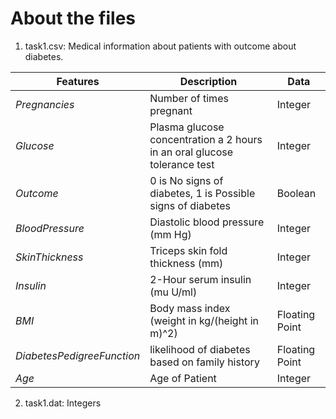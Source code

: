 # About the files

1. task1.csv: Medical information about patients with outcome about diabetes.

| **Features**               | **Description**                                                          | **Data**       |
|----------------------------|--------------------------------------------------------------------------|----------------|
| _Pregnancies_              | Number of times pregnant                                                 | Integer        |
| _Glucose_                  | Plasma glucose concentration a 2 hours in an oral glucose tolerance test | Integer        |
| _Outcome_                  | 0 is No signs of diabetes, 1 is Possible signs of diabetes               | Boolean        |
| _BloodPressure_            | Diastolic blood pressure (mm Hg)                                         | Integer        |
| _SkinThickness_            | Triceps skin fold thickness (mm)                                         | Integer        |
| _Insulin_                  | 2-Hour serum insulin (mu U/ml)                                           | Integer        |
| _BMI_                      | Body mass index (weight in kg/(height in m)^2)                           | Floating Point |
| _DiabetesPedigreeFunction_ | likelihood of diabetes based on family history                           | Floating Point |
| _Age_                      | Age of Patient                                                           | Integer        |


2. task1.dat: Integers
